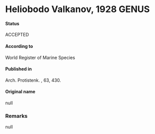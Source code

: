 Heliobodo Valkanov, 1928 GENUS
=======

#### Status
ACCEPTED

#### According to
World Register of Marine Species

#### Published in
Arch. Protistenk. , 63, 430.

#### Original name
null

### Remarks
null